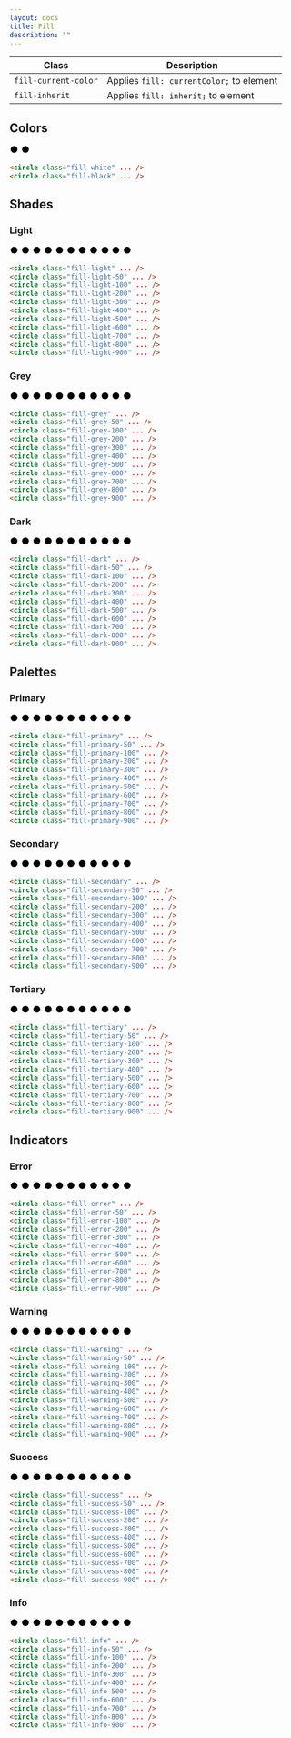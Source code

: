 ```yaml
---
layout: docs
title: Fill
description: ""
---
```


| Class                | Description                              |
| -------------------- | ---------------------------------------- |
| `fill-current-color` | Applies `fill: currentColor;` to element |
| `fill-inherit`       | Applies `fill: inherit;` to element      |

## Colors

<div>
  <svg xmlns="http://www.w3.org/2000/svg" width="16" height="16" viewBox="0 0 16 16">
    <circle class="fill-white" cx="8" cy="8" r="6"/>
  </svg>
  <svg xmlns="http://www.w3.org/2000/svg" width="16" height="16" viewBox="0 0 16 16">
    <circle class="fill-black" cx="8" cy="8" r="6"/>
  </svg>
</div>

```html
<circle class="fill-white" ... />
<circle class="fill-black" ... />
```

## Shades

### Light

<div>
  <svg xmlns="http://www.w3.org/2000/svg" width="16" height="16" viewBox="0 0 16 16">
    <circle class="fill-light" cx="8" cy="8" r="6"/>
  </svg>
  <svg xmlns="http://www.w3.org/2000/svg" width="16" height="16" viewBox="0 0 16 16">
    <circle class="fill-light-50" cx="8" cy="8" r="6"/>
  </svg>
  <svg xmlns="http://www.w3.org/2000/svg" width="16" height="16" viewBox="0 0 16 16">
    <circle class="fill-light-100" cx="8" cy="8" r="6"/>
  </svg>
  <svg xmlns="http://www.w3.org/2000/svg" width="16" height="16" viewBox="0 0 16 16">
    <circle class="fill-light-200" cx="8" cy="8" r="6"/>
  </svg>
  <svg xmlns="http://www.w3.org/2000/svg" width="16" height="16" viewBox="0 0 16 16">
    <circle class="fill-light-300" cx="8" cy="8" r="6"/>
  </svg>
  <svg xmlns="http://www.w3.org/2000/svg" width="16" height="16" viewBox="0 0 16 16">
    <circle class="fill-light-400" cx="8" cy="8" r="6"/>
  </svg>
  <svg xmlns="http://www.w3.org/2000/svg" width="16" height="16" viewBox="0 0 16 16">
    <circle class="fill-light-500" cx="8" cy="8" r="6"/>
  </svg>
  <svg xmlns="http://www.w3.org/2000/svg" width="16" height="16" viewBox="0 0 16 16">
    <circle class="fill-light-600" cx="8" cy="8" r="6"/>
  </svg>
  <svg xmlns="http://www.w3.org/2000/svg" width="16" height="16" viewBox="0 0 16 16">
    <circle class="fill-light-700" cx="8" cy="8" r="6"/>
  </svg>
  <svg xmlns="http://www.w3.org/2000/svg" width="16" height="16" viewBox="0 0 16 16">
    <circle class="fill-light-800" cx="8" cy="8" r="6"/>
  </svg>
  <svg xmlns="http://www.w3.org/2000/svg" width="16" height="16" viewBox="0 0 16 16">
    <circle class="fill-light-900" cx="8" cy="8" r="6"/>
  </svg>
</div>

```html
<circle class="fill-light" ... />
<circle class="fill-light-50" ... />
<circle class="fill-light-100" ... />
<circle class="fill-light-200" ... />
<circle class="fill-light-300" ... />
<circle class="fill-light-400" ... />
<circle class="fill-light-500" ... />
<circle class="fill-light-600" ... />
<circle class="fill-light-700" ... />
<circle class="fill-light-800" ... />
<circle class="fill-light-900" ... />
```

### Grey

<div>
  <svg xmlns="http://www.w3.org/2000/svg" width="16" height="16" viewBox="0 0 16 16">
    <circle class="fill-grey" cx="8" cy="8" r="6"/>
  </svg>
  <svg xmlns="http://www.w3.org/2000/svg" width="16" height="16" viewBox="0 0 16 16">
    <circle class="fill-grey-50" cx="8" cy="8" r="6"/>
  </svg>
  <svg xmlns="http://www.w3.org/2000/svg" width="16" height="16" viewBox="0 0 16 16">
    <circle class="fill-grey-100" cx="8" cy="8" r="6"/>
  </svg>
  <svg xmlns="http://www.w3.org/2000/svg" width="16" height="16" viewBox="0 0 16 16">
    <circle class="fill-grey-200" cx="8" cy="8" r="6"/>
  </svg>
  <svg xmlns="http://www.w3.org/2000/svg" width="16" height="16" viewBox="0 0 16 16">
    <circle class="fill-grey-300" cx="8" cy="8" r="6"/>
  </svg>
  <svg xmlns="http://www.w3.org/2000/svg" width="16" height="16" viewBox="0 0 16 16">
    <circle class="fill-grey-400" cx="8" cy="8" r="6"/>
  </svg>
  <svg xmlns="http://www.w3.org/2000/svg" width="16" height="16" viewBox="0 0 16 16">
    <circle class="fill-grey-500" cx="8" cy="8" r="6"/>
  </svg>
  <svg xmlns="http://www.w3.org/2000/svg" width="16" height="16" viewBox="0 0 16 16">
    <circle class="fill-grey-600" cx="8" cy="8" r="6"/>
  </svg>
  <svg xmlns="http://www.w3.org/2000/svg" width="16" height="16" viewBox="0 0 16 16">
    <circle class="fill-grey-700" cx="8" cy="8" r="6"/>
  </svg>
  <svg xmlns="http://www.w3.org/2000/svg" width="16" height="16" viewBox="0 0 16 16">
    <circle class="fill-grey-800" cx="8" cy="8" r="6"/>
  </svg>
  <svg xmlns="http://www.w3.org/2000/svg" width="16" height="16" viewBox="0 0 16 16">
    <circle class="fill-grey-900" cx="8" cy="8" r="6"/>
  </svg>
</div>

```html
<circle class="fill-grey" ... />
<circle class="fill-grey-50" ... />
<circle class="fill-grey-100" ... />
<circle class="fill-grey-200" ... />
<circle class="fill-grey-300" ... />
<circle class="fill-grey-400" ... />
<circle class="fill-grey-500" ... />
<circle class="fill-grey-600" ... />
<circle class="fill-grey-700" ... />
<circle class="fill-grey-800" ... />
<circle class="fill-grey-900" ... />
```

### Dark

<div>
  <svg xmlns="http://www.w3.org/2000/svg" width="16" height="16" viewBox="0 0 16 16">
    <circle class="fill-dark" cx="8" cy="8" r="6"/>
  </svg>
  <svg xmlns="http://www.w3.org/2000/svg" width="16" height="16" viewBox="0 0 16 16">
    <circle class="fill-dark-50" cx="8" cy="8" r="6"/>
  </svg>
  <svg xmlns="http://www.w3.org/2000/svg" width="16" height="16" viewBox="0 0 16 16">
    <circle class="fill-dark-100" cx="8" cy="8" r="6"/>
  </svg>
  <svg xmlns="http://www.w3.org/2000/svg" width="16" height="16" viewBox="0 0 16 16">
    <circle class="fill-dark-200" cx="8" cy="8" r="6"/>
  </svg>
  <svg xmlns="http://www.w3.org/2000/svg" width="16" height="16" viewBox="0 0 16 16">
    <circle class="fill-dark-300" cx="8" cy="8" r="6"/>
  </svg>
  <svg xmlns="http://www.w3.org/2000/svg" width="16" height="16" viewBox="0 0 16 16">
    <circle class="fill-dark-400" cx="8" cy="8" r="6"/>
  </svg>
  <svg xmlns="http://www.w3.org/2000/svg" width="16" height="16" viewBox="0 0 16 16">
    <circle class="fill-dark-500" cx="8" cy="8" r="6"/>
  </svg>
  <svg xmlns="http://www.w3.org/2000/svg" width="16" height="16" viewBox="0 0 16 16">
    <circle class="fill-dark-600" cx="8" cy="8" r="6"/>
  </svg>
  <svg xmlns="http://www.w3.org/2000/svg" width="16" height="16" viewBox="0 0 16 16">
    <circle class="fill-dark-700" cx="8" cy="8" r="6"/>
  </svg>
  <svg xmlns="http://www.w3.org/2000/svg" width="16" height="16" viewBox="0 0 16 16">
    <circle class="fill-dark-800" cx="8" cy="8" r="6"/>
  </svg>
  <svg xmlns="http://www.w3.org/2000/svg" width="16" height="16" viewBox="0 0 16 16">
    <circle class="fill-dark-900" cx="8" cy="8" r="6"/>
  </svg>
</div>

```html
<circle class="fill-dark" ... />
<circle class="fill-dark-50" ... />
<circle class="fill-dark-100" ... />
<circle class="fill-dark-200" ... />
<circle class="fill-dark-300" ... />
<circle class="fill-dark-400" ... />
<circle class="fill-dark-500" ... />
<circle class="fill-dark-600" ... />
<circle class="fill-dark-700" ... />
<circle class="fill-dark-800" ... />
<circle class="fill-dark-900" ... />
```

## Palettes

### Primary

<div>
  <svg xmlns="http://www.w3.org/2000/svg" width="16" height="16" viewBox="0 0 16 16">
    <circle class="fill-primary" cx="8" cy="8" r="6"/>
  </svg>
  <svg xmlns="http://www.w3.org/2000/svg" width="16" height="16" viewBox="0 0 16 16">
    <circle class="fill-primary-50" cx="8" cy="8" r="6"/>
  </svg>
  <svg xmlns="http://www.w3.org/2000/svg" width="16" height="16" viewBox="0 0 16 16">
    <circle class="fill-primary-100" cx="8" cy="8" r="6"/>
  </svg>
  <svg xmlns="http://www.w3.org/2000/svg" width="16" height="16" viewBox="0 0 16 16">
    <circle class="fill-primary-200" cx="8" cy="8" r="6"/>
  </svg>
  <svg xmlns="http://www.w3.org/2000/svg" width="16" height="16" viewBox="0 0 16 16">
    <circle class="fill-primary-300" cx="8" cy="8" r="6"/>
  </svg>
  <svg xmlns="http://www.w3.org/2000/svg" width="16" height="16" viewBox="0 0 16 16">
    <circle class="fill-primary-400" cx="8" cy="8" r="6"/>
  </svg>
  <svg xmlns="http://www.w3.org/2000/svg" width="16" height="16" viewBox="0 0 16 16">
    <circle class="fill-primary-500" cx="8" cy="8" r="6"/>
  </svg>
  <svg xmlns="http://www.w3.org/2000/svg" width="16" height="16" viewBox="0 0 16 16">
    <circle class="fill-primary-600" cx="8" cy="8" r="6"/>
  </svg>
  <svg xmlns="http://www.w3.org/2000/svg" width="16" height="16" viewBox="0 0 16 16">
    <circle class="fill-primary-700" cx="8" cy="8" r="6"/>
  </svg>
  <svg xmlns="http://www.w3.org/2000/svg" width="16" height="16" viewBox="0 0 16 16">
    <circle class="fill-primary-800" cx="8" cy="8" r="6"/>
  </svg>
  <svg xmlns="http://www.w3.org/2000/svg" width="16" height="16" viewBox="0 0 16 16">
    <circle class="fill-primary-900" cx="8" cy="8" r="6"/>
  </svg>
</div>

```html
<circle class="fill-primary" ... />
<circle class="fill-primary-50" ... />
<circle class="fill-primary-100" ... />
<circle class="fill-primary-200" ... />
<circle class="fill-primary-300" ... />
<circle class="fill-primary-400" ... />
<circle class="fill-primary-500" ... />
<circle class="fill-primary-600" ... />
<circle class="fill-primary-700" ... />
<circle class="fill-primary-800" ... />
<circle class="fill-primary-900" ... />
```

### Secondary

<div>
  <svg xmlns="http://www.w3.org/2000/svg" width="16" height="16" viewBox="0 0 16 16">
    <circle class="fill-secondary" cx="8" cy="8" r="6"/>
  </svg>
  <svg xmlns="http://www.w3.org/2000/svg" width="16" height="16" viewBox="0 0 16 16">
    <circle class="fill-secondary-50" cx="8" cy="8" r="6"/>
  </svg>
  <svg xmlns="http://www.w3.org/2000/svg" width="16" height="16" viewBox="0 0 16 16">
    <circle class="fill-secondary-100" cx="8" cy="8" r="6"/>
  </svg>
  <svg xmlns="http://www.w3.org/2000/svg" width="16" height="16" viewBox="0 0 16 16">
    <circle class="fill-secondary-200" cx="8" cy="8" r="6"/>
  </svg>
  <svg xmlns="http://www.w3.org/2000/svg" width="16" height="16" viewBox="0 0 16 16">
    <circle class="fill-secondary-300" cx="8" cy="8" r="6"/>
  </svg>
  <svg xmlns="http://www.w3.org/2000/svg" width="16" height="16" viewBox="0 0 16 16">
    <circle class="fill-secondary-400" cx="8" cy="8" r="6"/>
  </svg>
  <svg xmlns="http://www.w3.org/2000/svg" width="16" height="16" viewBox="0 0 16 16">
    <circle class="fill-secondary-500" cx="8" cy="8" r="6"/>
  </svg>
  <svg xmlns="http://www.w3.org/2000/svg" width="16" height="16" viewBox="0 0 16 16">
    <circle class="fill-secondary-600" cx="8" cy="8" r="6"/>
  </svg>
  <svg xmlns="http://www.w3.org/2000/svg" width="16" height="16" viewBox="0 0 16 16">
    <circle class="fill-secondary-700" cx="8" cy="8" r="6"/>
  </svg>
  <svg xmlns="http://www.w3.org/2000/svg" width="16" height="16" viewBox="0 0 16 16">
    <circle class="fill-secondary-800" cx="8" cy="8" r="6"/>
  </svg>
  <svg xmlns="http://www.w3.org/2000/svg" width="16" height="16" viewBox="0 0 16 16">
    <circle class="fill-secondary-900" cx="8" cy="8" r="6"/>
  </svg>
</div>

```html
<circle class="fill-secondary" ... />
<circle class="fill-secondary-50" ... />
<circle class="fill-secondary-100" ... />
<circle class="fill-secondary-200" ... />
<circle class="fill-secondary-300" ... />
<circle class="fill-secondary-400" ... />
<circle class="fill-secondary-500" ... />
<circle class="fill-secondary-600" ... />
<circle class="fill-secondary-700" ... />
<circle class="fill-secondary-800" ... />
<circle class="fill-secondary-900" ... />
```

### Tertiary

<div>
  <svg xmlns="http://www.w3.org/2000/svg" width="16" height="16" viewBox="0 0 16 16">
    <circle class="fill-tertiary" cx="8" cy="8" r="6"/>
  </svg>
  <svg xmlns="http://www.w3.org/2000/svg" width="16" height="16" viewBox="0 0 16 16">
    <circle class="fill-tertiary-50" cx="8" cy="8" r="6"/>
  </svg>
  <svg xmlns="http://www.w3.org/2000/svg" width="16" height="16" viewBox="0 0 16 16">
    <circle class="fill-tertiary-100" cx="8" cy="8" r="6"/>
  </svg>
  <svg xmlns="http://www.w3.org/2000/svg" width="16" height="16" viewBox="0 0 16 16">
    <circle class="fill-tertiary-200" cx="8" cy="8" r="6"/>
  </svg>
  <svg xmlns="http://www.w3.org/2000/svg" width="16" height="16" viewBox="0 0 16 16">
    <circle class="fill-tertiary-300" cx="8" cy="8" r="6"/>
  </svg>
  <svg xmlns="http://www.w3.org/2000/svg" width="16" height="16" viewBox="0 0 16 16">
    <circle class="fill-tertiary-400" cx="8" cy="8" r="6"/>
  </svg>
  <svg xmlns="http://www.w3.org/2000/svg" width="16" height="16" viewBox="0 0 16 16">
    <circle class="fill-tertiary-500" cx="8" cy="8" r="6"/>
  </svg>
  <svg xmlns="http://www.w3.org/2000/svg" width="16" height="16" viewBox="0 0 16 16">
    <circle class="fill-tertiary-600" cx="8" cy="8" r="6"/>
  </svg>
  <svg xmlns="http://www.w3.org/2000/svg" width="16" height="16" viewBox="0 0 16 16">
    <circle class="fill-tertiary-700" cx="8" cy="8" r="6"/>
  </svg>
  <svg xmlns="http://www.w3.org/2000/svg" width="16" height="16" viewBox="0 0 16 16">
    <circle class="fill-tertiary-800" cx="8" cy="8" r="6"/>
  </svg>
  <svg xmlns="http://www.w3.org/2000/svg" width="16" height="16" viewBox="0 0 16 16">
    <circle class="fill-tertiary-900" cx="8" cy="8" r="6"/>
  </svg>
</div>

```html
<circle class="fill-tertiary" ... />
<circle class="fill-tertiary-50" ... />
<circle class="fill-tertiary-100" ... />
<circle class="fill-tertiary-200" ... />
<circle class="fill-tertiary-300" ... />
<circle class="fill-tertiary-400" ... />
<circle class="fill-tertiary-500" ... />
<circle class="fill-tertiary-600" ... />
<circle class="fill-tertiary-700" ... />
<circle class="fill-tertiary-800" ... />
<circle class="fill-tertiary-900" ... />
```

## Indicators

### Error

<div>
  <svg xmlns="http://www.w3.org/2000/svg" width="16" height="16" viewBox="0 0 16 16">
    <circle class="fill-error" cx="8" cy="8" r="6"/>
  </svg>
  <svg xmlns="http://www.w3.org/2000/svg" width="16" height="16" viewBox="0 0 16 16">
    <circle class="fill-error-50" cx="8" cy="8" r="6"/>
  </svg>
  <svg xmlns="http://www.w3.org/2000/svg" width="16" height="16" viewBox="0 0 16 16">
    <circle class="fill-error-100" cx="8" cy="8" r="6"/>
  </svg>
  <svg xmlns="http://www.w3.org/2000/svg" width="16" height="16" viewBox="0 0 16 16">
    <circle class="fill-error-200" cx="8" cy="8" r="6"/>
  </svg>
  <svg xmlns="http://www.w3.org/2000/svg" width="16" height="16" viewBox="0 0 16 16">
    <circle class="fill-error-300" cx="8" cy="8" r="6"/>
  </svg>
  <svg xmlns="http://www.w3.org/2000/svg" width="16" height="16" viewBox="0 0 16 16">
    <circle class="fill-error-400" cx="8" cy="8" r="6"/>
  </svg>
  <svg xmlns="http://www.w3.org/2000/svg" width="16" height="16" viewBox="0 0 16 16">
    <circle class="fill-error-500" cx="8" cy="8" r="6"/>
  </svg>
  <svg xmlns="http://www.w3.org/2000/svg" width="16" height="16" viewBox="0 0 16 16">
    <circle class="fill-error-600" cx="8" cy="8" r="6"/>
  </svg>
  <svg xmlns="http://www.w3.org/2000/svg" width="16" height="16" viewBox="0 0 16 16">
    <circle class="fill-error-700" cx="8" cy="8" r="6"/>
  </svg>
  <svg xmlns="http://www.w3.org/2000/svg" width="16" height="16" viewBox="0 0 16 16">
    <circle class="fill-error-800" cx="8" cy="8" r="6"/>
  </svg>
  <svg xmlns="http://www.w3.org/2000/svg" width="16" height="16" viewBox="0 0 16 16">
    <circle class="fill-error-900" cx="8" cy="8" r="6"/>
  </svg>
</div>

```html
<circle class="fill-error" ... />
<circle class="fill-error-50" ... />
<circle class="fill-error-100" ... />
<circle class="fill-error-200" ... />
<circle class="fill-error-300" ... />
<circle class="fill-error-400" ... />
<circle class="fill-error-500" ... />
<circle class="fill-error-600" ... />
<circle class="fill-error-700" ... />
<circle class="fill-error-800" ... />
<circle class="fill-error-900" ... />
```

### Warning

<div>
  <svg xmlns="http://www.w3.org/2000/svg" width="16" height="16" viewBox="0 0 16 16">
    <circle class="fill-warning" cx="8" cy="8" r="6"/>
  </svg>
  <svg xmlns="http://www.w3.org/2000/svg" width="16" height="16" viewBox="0 0 16 16">
    <circle class="fill-warning-50" cx="8" cy="8" r="6"/>
  </svg>
  <svg xmlns="http://www.w3.org/2000/svg" width="16" height="16" viewBox="0 0 16 16">
    <circle class="fill-warning-100" cx="8" cy="8" r="6"/>
  </svg>
  <svg xmlns="http://www.w3.org/2000/svg" width="16" height="16" viewBox="0 0 16 16">
    <circle class="fill-warning-200" cx="8" cy="8" r="6"/>
  </svg>
  <svg xmlns="http://www.w3.org/2000/svg" width="16" height="16" viewBox="0 0 16 16">
    <circle class="fill-warning-300" cx="8" cy="8" r="6"/>
  </svg>
  <svg xmlns="http://www.w3.org/2000/svg" width="16" height="16" viewBox="0 0 16 16">
    <circle class="fill-warning-400" cx="8" cy="8" r="6"/>
  </svg>
  <svg xmlns="http://www.w3.org/2000/svg" width="16" height="16" viewBox="0 0 16 16">
    <circle class="fill-warning-500" cx="8" cy="8" r="6"/>
  </svg>
  <svg xmlns="http://www.w3.org/2000/svg" width="16" height="16" viewBox="0 0 16 16">
    <circle class="fill-warning-600" cx="8" cy="8" r="6"/>
  </svg>
  <svg xmlns="http://www.w3.org/2000/svg" width="16" height="16" viewBox="0 0 16 16">
    <circle class="fill-warning-700" cx="8" cy="8" r="6"/>
  </svg>
  <svg xmlns="http://www.w3.org/2000/svg" width="16" height="16" viewBox="0 0 16 16">
    <circle class="fill-warning-800" cx="8" cy="8" r="6"/>
  </svg>
  <svg xmlns="http://www.w3.org/2000/svg" width="16" height="16" viewBox="0 0 16 16">
    <circle class="fill-warning-900" cx="8" cy="8" r="6"/>
  </svg>
</div>

```html
<circle class="fill-warning" ... />
<circle class="fill-warning-50" ... />
<circle class="fill-warning-100" ... />
<circle class="fill-warning-200" ... />
<circle class="fill-warning-300" ... />
<circle class="fill-warning-400" ... />
<circle class="fill-warning-500" ... />
<circle class="fill-warning-600" ... />
<circle class="fill-warning-700" ... />
<circle class="fill-warning-800" ... />
<circle class="fill-warning-900" ... />
```

### Success

<div>
  <svg xmlns="http://www.w3.org/2000/svg" width="16" height="16" viewBox="0 0 16 16">
    <circle class="fill-success" cx="8" cy="8" r="6"/>
  </svg>
  <svg xmlns="http://www.w3.org/2000/svg" width="16" height="16" viewBox="0 0 16 16">
    <circle class="fill-success-50" cx="8" cy="8" r="6"/>
  </svg>
  <svg xmlns="http://www.w3.org/2000/svg" width="16" height="16" viewBox="0 0 16 16">
    <circle class="fill-success-100" cx="8" cy="8" r="6"/>
  </svg>
  <svg xmlns="http://www.w3.org/2000/svg" width="16" height="16" viewBox="0 0 16 16">
    <circle class="fill-success-200" cx="8" cy="8" r="6"/>
  </svg>
  <svg xmlns="http://www.w3.org/2000/svg" width="16" height="16" viewBox="0 0 16 16">
    <circle class="fill-success-300" cx="8" cy="8" r="6"/>
  </svg>
  <svg xmlns="http://www.w3.org/2000/svg" width="16" height="16" viewBox="0 0 16 16">
    <circle class="fill-success-400" cx="8" cy="8" r="6"/>
  </svg>
  <svg xmlns="http://www.w3.org/2000/svg" width="16" height="16" viewBox="0 0 16 16">
    <circle class="fill-success-500" cx="8" cy="8" r="6"/>
  </svg>
  <svg xmlns="http://www.w3.org/2000/svg" width="16" height="16" viewBox="0 0 16 16">
    <circle class="fill-success-600" cx="8" cy="8" r="6"/>
  </svg>
  <svg xmlns="http://www.w3.org/2000/svg" width="16" height="16" viewBox="0 0 16 16">
    <circle class="fill-success-700" cx="8" cy="8" r="6"/>
  </svg>
  <svg xmlns="http://www.w3.org/2000/svg" width="16" height="16" viewBox="0 0 16 16">
    <circle class="fill-success-800" cx="8" cy="8" r="6"/>
  </svg>
  <svg xmlns="http://www.w3.org/2000/svg" width="16" height="16" viewBox="0 0 16 16">
    <circle class="fill-success-900" cx="8" cy="8" r="6"/>
  </svg>
</div>

```html
<circle class="fill-success" ... />
<circle class="fill-success-50" ... />
<circle class="fill-success-100" ... />
<circle class="fill-success-200" ... />
<circle class="fill-success-300" ... />
<circle class="fill-success-400" ... />
<circle class="fill-success-500" ... />
<circle class="fill-success-600" ... />
<circle class="fill-success-700" ... />
<circle class="fill-success-800" ... />
<circle class="fill-success-900" ... />
```

### Info

<div>
  <svg xmlns="http://www.w3.org/2000/svg" width="16" height="16" viewBox="0 0 16 16">
    <circle class="fill-info" cx="8" cy="8" r="6"/>
  </svg>
  <svg xmlns="http://www.w3.org/2000/svg" width="16" height="16" viewBox="0 0 16 16">
    <circle class="fill-info-50" cx="8" cy="8" r="6"/>
  </svg>
  <svg xmlns="http://www.w3.org/2000/svg" width="16" height="16" viewBox="0 0 16 16">
    <circle class="fill-info-100" cx="8" cy="8" r="6"/>
  </svg>
  <svg xmlns="http://www.w3.org/2000/svg" width="16" height="16" viewBox="0 0 16 16">
    <circle class="fill-info-200" cx="8" cy="8" r="6"/>
  </svg>
  <svg xmlns="http://www.w3.org/2000/svg" width="16" height="16" viewBox="0 0 16 16">
    <circle class="fill-info-300" cx="8" cy="8" r="6"/>
  </svg>
  <svg xmlns="http://www.w3.org/2000/svg" width="16" height="16" viewBox="0 0 16 16">
    <circle class="fill-info-400" cx="8" cy="8" r="6"/>
  </svg>
  <svg xmlns="http://www.w3.org/2000/svg" width="16" height="16" viewBox="0 0 16 16">
    <circle class="fill-info-500" cx="8" cy="8" r="6"/>
  </svg>
  <svg xmlns="http://www.w3.org/2000/svg" width="16" height="16" viewBox="0 0 16 16">
    <circle class="fill-info-600" cx="8" cy="8" r="6"/>
  </svg>
  <svg xmlns="http://www.w3.org/2000/svg" width="16" height="16" viewBox="0 0 16 16">
    <circle class="fill-info-700" cx="8" cy="8" r="6"/>
  </svg>
  <svg xmlns="http://www.w3.org/2000/svg" width="16" height="16" viewBox="0 0 16 16">
    <circle class="fill-info-800" cx="8" cy="8" r="6"/>
  </svg>
  <svg xmlns="http://www.w3.org/2000/svg" width="16" height="16" viewBox="0 0 16 16">
    <circle class="fill-info-900" cx="8" cy="8" r="6"/>
  </svg>
</div>

```html
<circle class="fill-info" ... />
<circle class="fill-info-50" ... />
<circle class="fill-info-100" ... />
<circle class="fill-info-200" ... />
<circle class="fill-info-300" ... />
<circle class="fill-info-400" ... />
<circle class="fill-info-500" ... />
<circle class="fill-info-600" ... />
<circle class="fill-info-700" ... />
<circle class="fill-info-800" ... />
<circle class="fill-info-900" ... />
```
